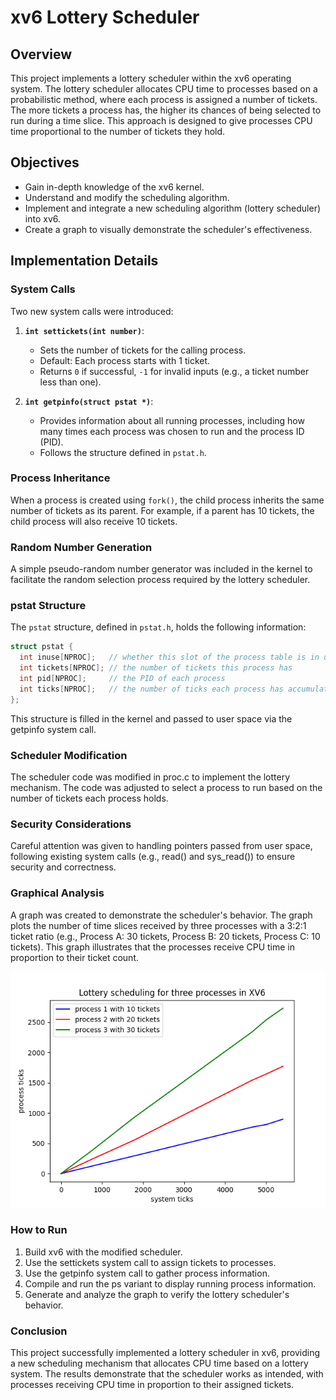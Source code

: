 # xv6 Lottery Scheduler

## Overview

This project implements a lottery scheduler within the xv6 operating system. The lottery scheduler allocates CPU time to processes based on a probabilistic method, where each process is assigned a number of tickets. The more tickets a process has, the higher its chances of being selected to run during a time slice. This approach is designed to give processes CPU time proportional to the number of tickets they hold.

## Objectives

- Gain in-depth knowledge of the xv6 kernel.
- Understand and modify the scheduling algorithm.
- Implement and integrate a new scheduling algorithm (lottery scheduler) into xv6.
- Create a graph to visually demonstrate the scheduler's effectiveness.

## Implementation Details

### System Calls

Two new system calls were introduced:

1. **`int settickets(int number)`**:
   - Sets the number of tickets for the calling process.
   - Default: Each process starts with 1 ticket.
   - Returns `0` if successful, `-1` for invalid inputs (e.g., a ticket number less than one).

2. **`int getpinfo(struct pstat *)`**:
   - Provides information about all running processes, including how many times each process was chosen to run and the process ID (PID).
   - Follows the structure defined in `pstat.h`.

### Process Inheritance

When a process is created using `fork()`, the child process inherits the same number of tickets as its parent. For example, if a parent has 10 tickets, the child process will also receive 10 tickets.

### Random Number Generation

A simple pseudo-random number generator was included in the kernel to facilitate the random selection process required by the lottery scheduler.

### pstat Structure

The `pstat` structure, defined in `pstat.h`, holds the following information:

```c
struct pstat {
  int inuse[NPROC];   // whether this slot of the process table is in use (1 or 0)
  int tickets[NPROC]; // the number of tickets this process has
  int pid[NPROC];     // the PID of each process 
  int ticks[NPROC];   // the number of ticks each process has accumulated 
};
```
This structure is filled in the kernel and passed to user space via the getpinfo system call.

### Scheduler Modification
The scheduler code was modified in proc.c to implement the lottery mechanism. The code was adjusted to select a process to run based on the number of tickets each process holds.

### Security Considerations
Careful attention was given to handling pointers passed from user space, following existing system calls (e.g., read() and sys_read()) to ensure security and correctness.

### Graphical Analysis
A graph was created to demonstrate the scheduler's behavior. The graph plots the number of time slices received by three processes with a 3:2:1 ticket ratio (e.g., Process A: 30 tickets, Process B: 20 tickets, Process C: 10 tickets). This graph illustrates that the processes receive CPU time in proportion to their ticket count.

![Lottery Scheduler Graph](graph/plot.png)

### How to Run
1. Build xv6 with the modified scheduler.
2. Use the settickets system call to assign tickets to processes.
3. Use the getpinfo system call to gather process information.
4. Compile and run the ps variant to display running process information.
5. Generate and analyze the graph to verify the lottery scheduler's behavior.

### Conclusion
This project successfully implemented a lottery scheduler in xv6, providing a new scheduling mechanism that allocates CPU time based on a lottery system. The results demonstrate that the scheduler works as intended, with processes receiving CPU time in proportion to their assigned tickets.
